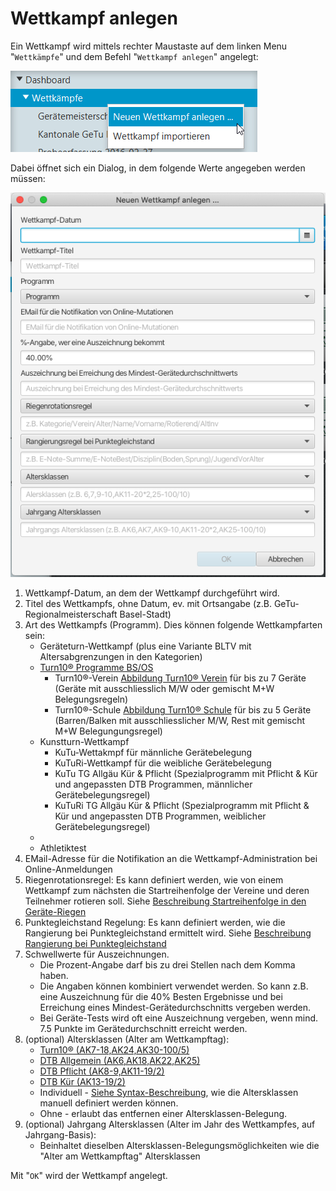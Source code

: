 # Wettkampf anlegen

Ein Wettkampf wird mittels rechter Maustaste auf dem linken Menu "`Wettkämpfe`" und dem Befehl "`Wettkampf anlegen`" angelegt:

![](../assets/wettkampf-anlegen.png)

Dabei öffnet sich ein Dialog, in dem folgende Werte angegeben werden müssen:

![](<../assets/wettkampf-anlegen-dlg (1).png>)

1. Wettkampf-Datum, an dem der Wettkampf durchgeführt wird.
2. Titel des Wettkampfs, ohne Datum, ev. mit Ortsangabe (z.B. GeTu-Regionalmeisterschaft Basel-Stadt)
3. Art des Wettkampfs (Programm). Dies können folgende Wettkampfarten sein:
   * Geräteturn-Wettkampf (plus eine Variante BLTV mit Altersabgrenzungen in den Kategorien)
   * [Turn10® Programme BS/OS](https://www.turn10.at/de/das-ist-turn10)
     * Turn10®-Verein [Abbildung Turn10® Verein](https://www.turn10.at/de/vereine/regeln) für bis zu 7 Geräte (Geräte mit ausschliesslich M/W oder gemischt M+W Belegungsregeln)
     * Turn10®-Schule [Abbildung Turn10® Schule](https://www.turn10.at/de/schulen/regeln2) für bis zu 5 Geräte (Barren/Balken mit ausschliesslicher M/W, Rest mit gemischt M+W Belegungungsregel)
   * Kunstturn-Wettkampf
     * KuTu-Wettakmpf für männliche Gerätebelegung
     * KuTuRi-Wettkampf für die weibliche Gerätebelegung
     * KuTu TG Allgäu Kür & Pflicht (Spezialprogramm mit Pflicht & Kür und angepassten DTB Programmen, männlicher Gerätebelegungsregel)
     * KuTuRi TG Allgäu Kür & Pflicht (Spezialprogramm mit Pflicht & Kür und angepassten DTB Programmen, weiblicher Gerätebelegungsregel)
   *
   * Athletiktest
4. EMail-Adresse für die Notifikation an die Wettkampf-Administration bei Online-Anmeldungen
5. Riegenrotationsregel: Es kann definiert werden, wie von einem Wettkampf zum nächsten die Startreihenfolge der Vereine und deren Teilnehmer rotieren soll. Siehe [Beschreibung Startreihenfolge in den Geräte-Riegen](../wettkampf-vorbereitung/wettkampf\_uebersicht/riegenrotation.md)
6. Punktegleichstand Regelung: Es kann definiert werden, wie die Rangierung bei Punktegleichstand ermittelt wird. Siehe [Beschreibung Rangierung bei Punktegleichstand](../wettkampf-vorbereitung/wettkampf\_uebersicht/punktgleichstand.md)
7. Schwellwerte für Auszeichnungen.
   * Die Prozent-Angabe darf bis zu drei Stellen nach dem Komma haben.
   * Die Angaben können kombiniert verwendet werden. So kann z.B. eine Auszeichnung für die 40% Besten Ergebnisse und bei Erreichung eines Mindest-Gerätedurchschnitts vergeben werden.
   * Bei Geräte-Tests wird oft eine Auszeichnung vergeben, wenn mind. 7.5 Punkte im Gerätedurchschnitt erreicht werden.
8. (optional) Altersklassen (Alter am Wettkampftag):
   * [Turn10® (AK7-18,AK24,AK30-100/5)](https://www.turn10.at/de/vereine/regeln/docdown-4-NAw02AlwnzzQ)
   * [DTB Allgemein (AK6,AK18,AK22,AK25)](https://www.dtb.de/fileadmin/user\_upload/dtb.de/Passwesen/Wettkampfordnung\_DTB\_2021.pdf)
   * [DTB Pflicht (AK8-9,AK11-19/2)](https://www.dtb.de/fileadmin/user\_upload/dtb.de/TURNEN/Standards/PDFs/Rahmentrainingskonzeption-GTm\_inklAnlagen\_19.11.2020.pdf)
   * [DTB Kür (AK13-19/2)](https://www.dtb.de/fileadmin/user\_upload/dtb.de/TURNEN/Standards/PDFs/Rahmentrainingskonzeption-GTm\_inklAnlagen\_19.11.2020.pdf)
   * Individuell - [Siehe Syntax-Beschreibung](../wettkampf-vorbereitung/wettkampf\_uebersicht/altersklassen.md), wie die Altersklassen manuell definiert werden können.
   * Ohne - erlaubt das entfernen einer Altersklassen-Belegung.
9. (optional) Jahrgang Altersklassen (Alter im Jahr des Wettkampfes, auf Jahrgang-Basis):
   * Beinhaltet dieselben Altersklassen-Belegungsmöglichkeiten wie die "Alter am Wettkampftag" Altersklassen

Mit "`OK`" wird der Wettkampf angelegt.
